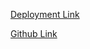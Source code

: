 [Deployment Link](https://moonlit-churros-fa2705.netlify.app/)  

[Github Link](https://github.com/Ahamed1846/team-showcase)